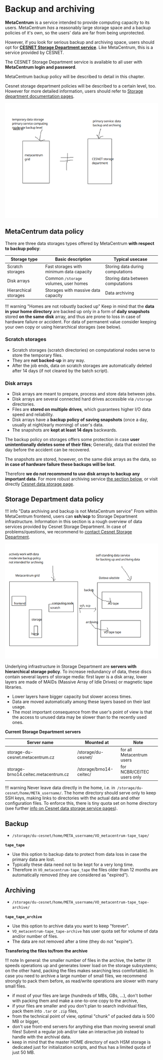# Backup and archiving

**MetaCentrum** is a service intended to provide computing capacity to its users. MetaCentrum *has* a reasonably large storage space and a backup policies of it's own, so the users' data are far from being unprotected.

However, if you look for serious backup and archiving space, users should opt for **[CESNET Storage Department service](https://du.cesnet.cz/en/start)**. Like MetaCentrum, this is a service provided by CESNET.

The CESNET Storage Department service is available to all user with **MetaCentrum login and password**.

MetaCentrum backup policy will be described to detail in this chapter.

Cesnet storage department policies will be described to a certain level, too. However for more detailed information, users should refer to [Storage department documentation pages](https://du.cesnet.cz/en/start).

![pic](templ_002.png)

## MetaCentrum data policy 

There are three data storages types offered by MetaCentrum **with respect to backup policy**:

| Storage type 	 | Basic description | Typical usecase| 
|----------------|-------------------|----------------|
| Scratch storages | Fast storages with minimum data capacity | Storing data during computations |
| Disk arrays | Common `/storage` volumes, user homes | Storing data between computations |
| Hierarchical storages | Storages with massive data capacity | Data archiving |

!!! warning "Homes are not robustly backed up"
    Keep in mind that the **data in your home directory** are backed up only in a form of **daily snapshots** stored **on the same disk** array, and thus are prone to loss in case of hardware failure or accident. For data of permanent value consider keeping your own copy or using hierarchical storages (see below).

### Scratch storages

- Scratch storages (scratch directories) on computational nodes serve to store the temporary files. 
- They are **not backed-up** in any way.
- After the job ends, data on scratch storages are automatically deleted after 14 days (if not cleared by the batch script).

### Disk arrays

- Disk arrays are meant to prepare, process and store data between jobs.
- Disk arrays are several connected hard drives accessible via `/storage` directories.
- Files are **stored on multiple drives**, which guarantees higher I/O data speed and reliability.
- Disk arrays have a **backup policy of saving snapshots** (once a day, usually at night/early morning) of user's data.
- The snapshots are **kept at least 14 days** backwards.

The backup policy on storages offers some protection in case **user unintentionally deletes some of their files**; Generally, data that existed the day before the accident can be recovered. 

The snapshots are stored, however, on the same disk arrays as the data, so **in case of hardware failure these backups will be lost**. 

Therefore **we do not recommend to use disk arrays to backup any important data**. For more robust archiving service [the section below](/advanced/work-data/#data-archiving), or visit directly [Cesnet data storage page](https://du.cesnet.cz/en/start).

## Storage Department data policy

!!! info "Data archiving and backup is not MetaCentrum service"
    From within MetaCentrum frontend, users can **ssh**/**scp** to Storage Department infrastructure. Information in this section is a rough overview of data services provided by Cesnet Storage Department. In case of problems/questions, we recommend to [contact Cesnet Storage Department](https://du.cesnet.cz/en/o_nas/start).

![pic](templ_001.png)

Underlying infrastructure in Storage Department are **servers with hierarchical storage policy**. To increase redundancy of data, these discs contain several layers of storage media: first layer is a disk array, lower layers are made of MAIDs (Massive Array of Idle Drives) or magnetic tape libraries.

- Lower layers have bigger capacity but slower access times.
- Data are moved automatically among these layers based on their last usage.
- The most important consequence from the user's point of view is that the access to unused data may be slower than to the recently used ones.

**Current Storage Department servers**

| Server name | Mounted at | Note |
|-------------|------------|-------|
| storage-du-cesnet.metacentrum.cz | /storage/du-cesnet/ | for all Metacentrum users |
| storage-brno14.ceitec.metacentrum.cz | /storage/brno14-ceitec/ | for NCBR/CEITEC users only |

!!! warning
    Never leave data directly in the home, i.e. in` /storage/du-cesnet/home/META_username/`. The home directory should serve only to keep SSH keys, making links to directories with the actual data and other configuration files. To enforce this, there is tiny quota set on home directory (see further [info on Cesnet data storage service pages](https://du.cesnet.cz/en/navody/home-migrace-plzen/start)).

## Backup

- `/storage/du-cesnet/home/META_username/VO_metacentrum-tape_tape/`

**`tape_tape`**

- Use this option to backup data to protect from data loss in case the primary data are lost.
- Typically these data need not to be kept for a very long time.
- Therefore in `VO_metacentrum-tape_tape` the files older than 12 months are automatically removed (they are considered as "expired").

## Archiving

- `/storage/du-cesnet/home/META_username/VO_metacentrum-tape_tape-archive/`

**`tape_tape_archive`**

- Use this option to archive data you want to keep "forever".
- `VO_metacentrum-tape_tape-archive` has user quota set for volume of data and/or number of files.
- The data are not removed after a time (they do not "expire").






**Transfering the files to/from the archive**

!!! note 
    In general: the smaller number of files in the archive, the better (it speeds operations up and generates lower load on the storage subsystems; on the other hand, packing the files makes searching less comfortable). In case you need to archive a large number of small files, we recommend strongly to pack them before, as read/write operations are slower with many small files.

- if most of your files are large (hundreds of MBs, GBs, ...), don't bother with packing them and make a one-to-one copy to the archive,
- if your files are smaller and you don't plan to search individual files, pack them into `.tar` or `.zip` files,
- from the technical point of view, optimal "chunk" of packed data is 500 MB or bigger,
- don't use front-end servers for anything else than moving several small files! Submit a regular job and/or take an interactive job instead to handle with the archival data.
- keep in mind that the master HOME directory of each HSM storage is dedicated just for initialization scripts, and thus has a limited quota of just 50 MB.

<!--
!!! todo
    Plus sem dat tez veci z [Politika zalohovani](https://wiki.metacentrum.cz/wiki/Politika_zalohovani)
-->





